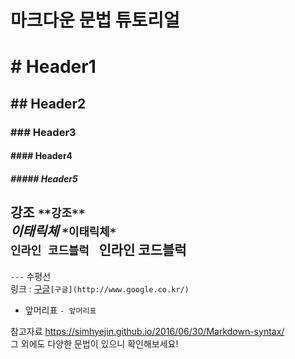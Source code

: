# 마크다운 문법 튜토리얼

# # Header1  
## ## Header2  
### ### Header3  
#### #### Header4  
##### ##### Header5  
  
**강조** `**강조**`  
*이태릭체* `*이태릭체*`  
`인라인 코드블럭` ` `인라인 코드블럭` `  
---  
`---` 수평선  
링크 : [구글](http://www.google.co.kr/)`[구글](http://www.google.co.kr/)`  

- 앞머리표 `- 앞머리표`  

참고자료 <https://simhyejin.github.io/2016/06/30/Markdown-syntax/>  
그 외에도 다양한 문법이 있으니 확인해보세요!  